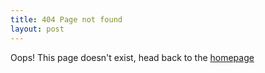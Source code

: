 ```yaml
---
title: 404 Page not found
layout: post
---
```


Oops! This page doesn't exist, head back to the [homepage]({{site.baseurl}})
